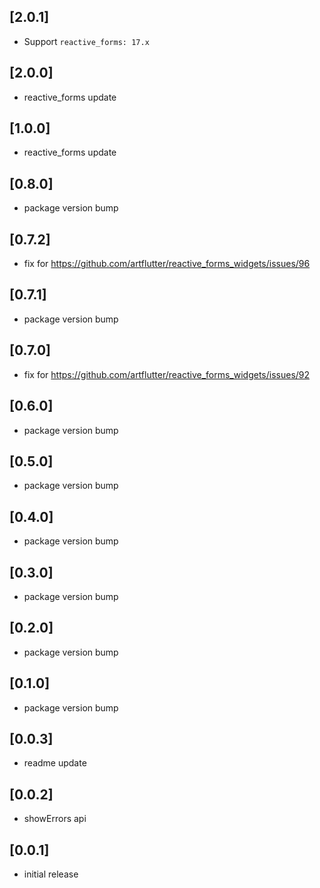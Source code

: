 ## [2.0.1]

* Support `reactive_forms: 17.x`

## [2.0.0]

* reactive_forms update

## [1.0.0]

* reactive_forms update

## [0.8.0]

* package version bump

## [0.7.2]

* fix for https://github.com/artflutter/reactive_forms_widgets/issues/96

## [0.7.1]

* package version bump

## [0.7.0]

* fix for https://github.com/artflutter/reactive_forms_widgets/issues/92

## [0.6.0]

* package version bump

## [0.5.0]

* package version bump

## [0.4.0]

* package version bump

## [0.3.0]

* package version bump

## [0.2.0]

* package version bump

## [0.1.0]

* package version bump

## [0.0.3]

* readme update

## [0.0.2]

* showErrors api

## [0.0.1]

* initial release